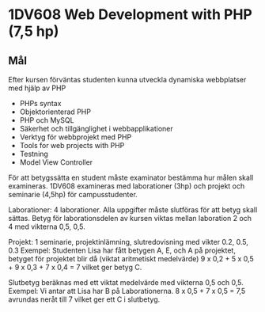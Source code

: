 # 1DV608 Web Development with PHP (7,5 hp)

## Mål 
Efter kursen förväntas studenten kunna utveckla dynamiska webbplatser med hjälp av
PHP
* PHPs syntax
* Objektorienterad PHP
* PHP och MySQL
* Säkerhet och tillgänglighet i webbapplikationer
* Verktyg för webbprojekt med PHP
* Tools for web projects with PHP
* Testning
* Model View Controller

För att betygssätta en student måste examinator bestämma hur målen skall examineras. 
1DV608 examineras med laborationer (3hp) och projekt och seminarie (4,5hp) för campusstudenter. 


Laborationer: 4 laborationer. Alla uppgifter måste slutföras för att betyg skall sättas. 
Betyg för laborationsdelen av kursen viktas mellan laboration 2 och 4 med vikterna 0,5, 0,5.

Projekt: 1 seminarie, projektinlämning, slutredovisning med vikter 0.2, 0.5, 0.3
Exempel: Studenten Lisa har fått betygen A, E, och A på projektet, betyget för projektet blir då
(viktat aritmetiskt medelvärde) 9 x 0,2 + 5 x 0,5 + 9 x 0,3 + 7 x 0,4 = 7 vilket ger betyg C.

Slutbetyg beräknas med ett viktat medelvärde med vikterna 0,5 och 0,5. 
Exempel: Vi antar att Lisa har B på Laborationerna.
8 x 0,5 + 7 x 0,5 = 7,5 avrundas neråt till 7 vilket ger ett C i slutbetyg.
